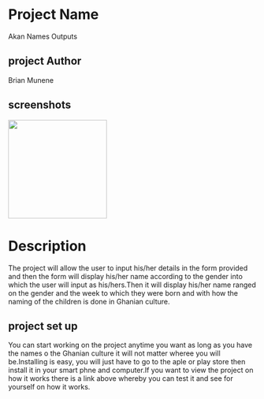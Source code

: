 # Project Name
Akan Names Outputs
## project Author
Brian Munene
## screenshots
<img src="/home/moringa/Pictures/Screenshot from 2019-10-25 11-04-31.png" width ="200">

# Description
The project will allow the user to input his/her details in the form provided and then the form will display his/her name according to the gender into which the user will input as his/hers.Then it will display his/her name ranged on the gender and the week to which they were born and with how the naming of the children is done in Ghanian culture.

## project set up
You can start working on the project anytime you want as long as you have the names o the Ghanian culture it will not matter wheree you will be.Installing is easy, you will just have to go to the aple or play store then install it in your smart phne and computer.If you want to view the project on how it works there is a link above whereby you can test it and see for yourself on how it works.
